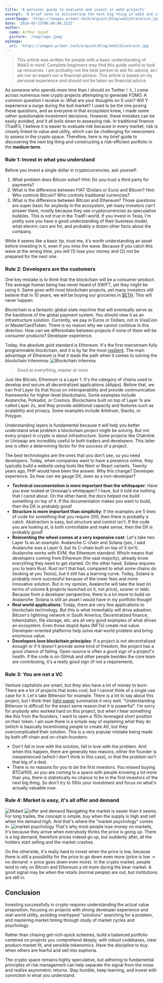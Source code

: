 ```yaml
---
title: 'A personal guide to evaluate and invest in web3 projects'
excerpt: 'A brief note to discovering the next big thing in web3 and constructing a risk-efficient portfolio in the medium term.'
coverImage: 'https://images.pr1mer.tech/arguiot/blog/web3/blackrock.jpg'
date: '2024-03-23T06:00:00.322Z'
author:
  name: Arthur Guiot
  picture: '/img/logo.jpeg'
ogImage:
  url: 'https://images.pr1mer.tech/arguiot/blog/web3/blackrock.jpg'
---
```

> This article was written for people with a basic understanding of Web3 in mind. Complete beginners may find this guide useful to look up resources. I am probably not the best person to ask for advice, as I am nor an expert nor a financial advisor. This article is based on my personal experience and should not be taken as financial advice.

As someone who spends more time than I should on Twitter / 𝕏, I come across numerous new crypto projects attempting to generate FOMO. A common question I receive is: What are your thoughts on X coin? Will Y experience a surge during the bull market? I used to be the one posing these questions, and as everyone in that ecosystem knew, I made some rather questionable investment decisions. However, these mistakes can be easily avoided, and it all boils down to assessing risk. In traditional finance (TradFi), I believe it is easier to evaluate risk because in every market, risk is closely linked to value and utility, which can be challenging for newcomers to assess in the crypto space. Therefore, here is my brief guide to discovering the next big thing and constructing a risk-efficient portfolio in the **medium term**.

### Rule 1: Invest in what you understand
Before you invest a single dollar in cryptocurrencies, ask yourself:
1. What problem does Bitcoin solve? Hint: Do you trust a third party for payments?
2. What is the difference between FIAT (Dollars or Euro) and Bitcoin? Hint: Who controls Bitcoin? Who controls traditional currencies?
3. What is the difference between Bitcoin and Ethereum?
Those questions are super basic for anybody in the ecosystem, yet many investors can't answer them, mostly because they see cryptocurrencies as speculative bubbles. This is not true in the TradFi world. If you invest in Tesla, I'm pretty sure you have a good understanding of their business model, what electric cars are for, and probably a dozen other facts about the company.

While it seems like a basic tip, trust me, it's worth understanding an asset before investing in it, even if you miss the wave. Because if you catch this wave at the wrong time, you will (1) lose your money and (2) not be prepared for the next one.

### Rule 2: Developers are the customers
One key mistake is to think that the blockchain will be a consumer product. The average human being has never heard of SWIFT, yet they might be using it. Same goes with most blockchain projects, yet many investors still believe that in 10 years, we will be buying our groceries in [$ETH](https://ethereum.org/eth). This will never happen.

Blockchain is a fantastic global state machine that will eventually serve as the backbone of the global payment system. You should view it as an infrastructure solution. Currently, we pay in Euros or Dollars, not in VisaCoin or MasterCardToken. There is no reason why we cannot continue in this direction. How can we differentiate between projects if none of them will be consumer products? Developer experience.

Today, the absolute gold standard is Ethereum. It's the first mainstream fully programmable blockchain, and it is by far the most [resilient](https://x.com/SolanaStatus/status/1754813351945789491?s=20). The main advantage of Ethereum is that it leads the path when it comes to solving the blockchain trilemmna:
![Blockchain trilemma](https://images.pr1mer.tech/arguiot/blog/web3/trilemmna.png)
> Good at everything, master at none.

Just like Bitcoin, Ethereum is a Layer 1. It's the category of chains used to develop and secure all decentralized applications (dApps). Before that, we can find Layer 0s that focus on interoperability and provide communication frameworks for higher-level blockchains. Some examples include Avalanche, Polkadot, or Cosmos. Blockchains built on top of Layer 1s are called Layer 2s, and they provide additional capacity and features such as scalability and privacy. Some examples include Arbitrum, Stacks, or Polygon.

Understanding layers is fundamental because it will help you better understand what problem a blockchain project might be solving. But not every project in crypto is about infrastructure. Some projects like Chainlink or Uniswap are incredibly useful to both traders and developers. This latter one is often a determining factor for the success of a project.

The best technologies are the ones that you don't see, so you need developers. Today, when companies want to have a presence online, they typically build a website using tools like Next or React variants. Twenty years ago, PHP would have been the answer. Why this change? Developer experience. So how can we gauge DX, even as a non-developer?
- **Technical cocumentation is more important than the whitepaper**: Have you ever looked at Uniswap's whitepaper? I have, but it told me nothing that I cared about. On the other hand, the docs helped me build something on top of it. If the documentation makes you want to build, then the DX is probably good!
- **Structure is more important than simplicity**: If the examples are 5 lines of code for something that you require 200, then there is probably a catch. Abstraction is easy, but structure and control isn't. If the code you are looking at, is both controllable and make sense, then the DX is probably good!
- **Reinventing the wheel comes at a very expensive cost**: Let's take two Layer 1s as an example: Avalanche C-chain and Solana (yes, I said Avalanche was a Layer 0, but its C-chain built on top of it isn't). Avalanche works with EVM, the Ethereum standard. Which means that developers coming from Ethereum (the vast majority), already know everything they need to get started. On the other hand, Solana requires you to learn Rust. Rust isn't that bad, compared to what some chains do (looking at you Tezos), but it still has a learning curve. Today, Solana is probably more successful because of the lower fees and more innovative solution. But in my opinion, Avalanche will take the lead (in terms of volume & projects launched on it, not price), sooner or later. Because from a developer perspective, there is a lot more to build on Avalanche. Solana is still an asset I would have in my portfolio though!
- **Real world applications**: Today, there are very few applications to blockchain technology. But this is what innevitably will drive adoption. Bitcoin's lightning network in South America, Decentralized finance, tokenization, file storage, etc. are all very good examples of what drives an ecosystem. Even those stupid Apes (NFTs) create real value. Developer-oriented platforms help solve real-world problem and bring enormous value.
- **Developers love blockchain principles**: If a project is not decentralized enough or if it doesn't provide some kind of freedom, the project has a good chance of failing. Open-source is often a good sign of a project's health. If the code is on GitHub and other people besides the core team are contributing, it's a really good sign (if not a requirement).

### Rule 3: You are not a VC
Venture capitalists are smart, but they also have a lot of money to burn. There are a lot of projects that looks cool, but I cannot think of a single use case for it. Let's take Bittensor for example. There is a lot to say about this project, but I think their [light-paper](https://bittensor.com/about) summarize it very well: "Understanding Bittensor is difficult for the exact same reason that it is powerful". I'm sorry for anybody who worked hard on this project, but when I hear something like this from the founders, I want to open a 150x leveraged short position on their token. I am sure there is a simple way of explaining what they do (which is basically incentivising people to create AI), but they overcomplicated their solution. This is a very popular mistake being made by both off-chain and on-chain founders:
- Don't fall in love with the solution, fall in love with the problem.
And when this happen, there are generally two reasons, either the founder is inexperienced (which I don't think in this case), or that the problem isn't that big of a deal.
- There is no reasons for you to be the first investors. You missed buying $BTC at 100$, so you are coming to a space with people knowing a lot more than you, there is statistically no chance to be in the first investors of the next big thing. So don't try to 100x your investment and focus on what's actually valuable now.

### Rule 4: Market is easy, it's all offer and demand
![Midwit](https://images.pr1mer.tech/arguiot/blog/web3/midwit.jpg)
![offer and demand](https://images.pr1mer.tech/arguiot/blog/web3/offer-demand.png)
Navigating the market is easier than it seems. For long trades, the concept is simple, buy when the supply is high and sell when the demand high. And that's where the "market psychology" comes in:
![market psychology](https://images.pr1mer.tech/arguiot/blog/web3/psychology.png)
That's why most people lose money on markets, it's because they arrive when everybody thinks the price is going up. There is a big demand, therefore prices indeed go up, but suddenly after, all the holders start selling and the market crashes.

On the otherside, it's really hard to invest when the price is low, because there is still a possibility for the price to go down even more (price is low -\> no demand -\> price goes down even more). In the crypto market, people tend to rely on Bitcoin and Ethereum a lot more during the bear market. A good signal may be when the retails (normal people) are out, but institutions are still in.

## Conclusion
Investing successfully in crypto requires understanding the actual value proposition, focusing on projects with strong developer experience and real-world utility, avoiding overhyped "solutions" searching for a problem, and mastering market timing through study of market cycles and psychology.

Rather than chasing get-rich-quick schemes, build a balanced portfolio centered on projects you comprehend deeply, with robust codebases, clear product-market fit, and sensible tokenomics. Have the discipline to buy when others are fearful and sell into euphoria.

The crypto space remains highly speculative, but adhering to fundamental principles of risk management can help separate the signal from the noise and realize asymmetric returns. Stay humble, keep learning, and invest with conviction in what you understand.
